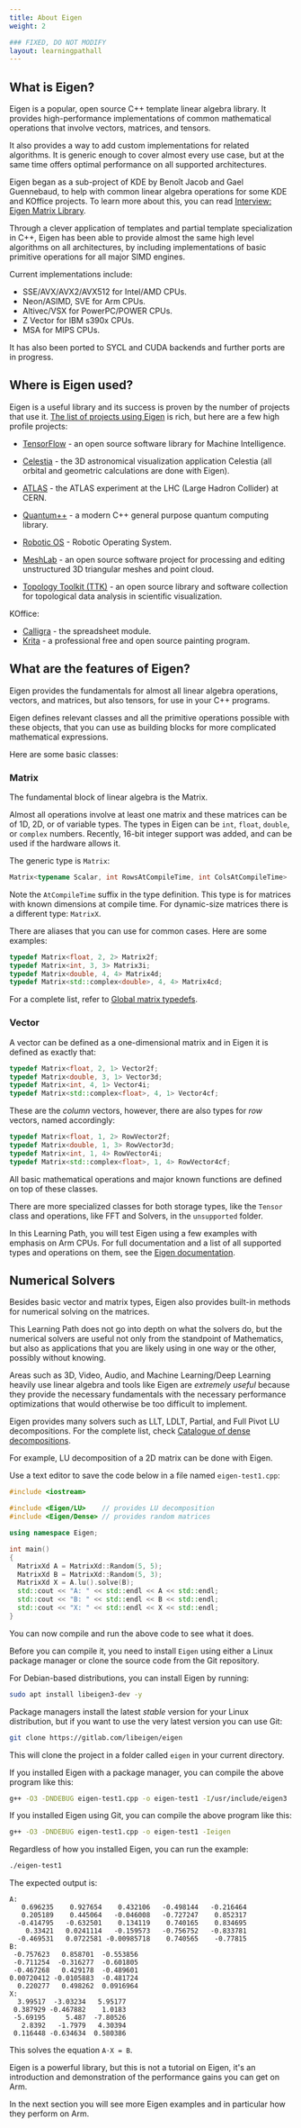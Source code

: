 ```yaml
---
title: About Eigen
weight: 2

### FIXED, DO NOT MODIFY
layout: learningpathall
---
```


## What is Eigen?

Eigen is a popular, open source C++ template linear algebra library. It provides high-performance implementations of common mathematical operations that involve vectors, matrices, and tensors.

It also provides a way to add custom implementations for related algorithms. It is generic enough to cover almost every use case, but at the same time offers optimal performance on all supported architectures.

Eigen began as a sub-project of KDE by Benoît Jacob and Gael Guennebaud, to help with common linear algebra operations for some KDE and KOffice projects. To learn more about this, you can read [Interview: Eigen Matrix Library](https://macresearch.org/interview-eigen-matrix-library/). 

Through a clever application of templates and partial template specialization in C++, Eigen has been able to provide almost the same high level algorithms on all architectures, by including implementations of basic primitive operations for all major SIMD engines.

Current implementations include:

* SSE/AVX/AVX2/AVX512 for Intel/AMD CPUs.
* Neon/ASIMD, SVE for Arm CPUs.
* Altivec/VSX for PowerPC/POWER CPUs.
* Z Vector for IBM s390x CPUs.
* MSA for MIPS CPUs.

It has also been ported to SYCL and CUDA backends and further ports are in progress.

## Where is Eigen used?

Eigen is a useful library and its success is proven by the number of projects that use it. 
[The list of projects using Eigen](https://eigen.tuxfamily.org/index.php?title=Main_Page#Projects_using_Eigen) is rich, but here are a few high profile projects:

* [TensorFlow](https://www.tensorflow.org/) - an open source software library for Machine Intelligence.
* [Celestia](https://celestiaproject.space/) - the 3D astronomical visualization application Celestia (all orbital and geometric calculations are done with Eigen).
* [ATLAS](https://home.cern/science/experiments/atlas) - the ATLAS experiment at the LHC (Large Hadron Collider) at CERN.
* [Quantum++](https://github.com/softwareQinc/qpp) - a modern C++ general purpose quantum computing library.

* [Robotic OS](https://www.ros.org/) - Robotic Operating System.
* [MeshLab](https://www.meshlab.net/) - an open source software project for processing and editing unstructured 3D triangular meshes and point cloud.
* [Topology Toolkit (TTK)](https://topology-tool-kit.github.io/) - an open source library and software collection for topological data analysis in scientific visualization.

KOffice:
* [Calligra](https://calligra.org/) - the spreadsheet module.
* [Krita](https://krita.org/en/) - a professional free and open source painting program.

## What are the features of Eigen?

Eigen provides the fundamentals for almost all linear algebra operations, vectors, and matrices, but also tensors, for use in your C++ programs.

Eigen defines relevant classes and all the primitive operations possible with these objects, that you can use as building blocks for more complicated mathematical expressions.

Here are some basic classes:

### Matrix

The fundamental block of linear algebra is the Matrix.

Almost all operations involve at least one matrix and these matrices can be of 1D, 2D, or of variable types.
The types in Eigen can be `int`, `float`, `double`, or `complex` numbers. Recently, 16-bit integer support was added, and can be used if the hardware allows it.

The generic type is `Matrix`:

```C++
Matrix<typename Scalar, int RowsAtCompileTime, int ColsAtCompileTime>
```

Note the `AtCompileTime` suffix in the type definition. This type is for matrices with known dimensions at compile time. For dynamic-size matrices there is a different type: `MatrixX`.

There are aliases that you can use for common cases. Here are some examples:

```C++
typedef Matrix<float, 2, 2> Matrix2f;
typedef Matrix<int, 3, 3> Matrix3i;
typedef Matrix<double, 4, 4> Matrix4d;
typedef Matrix<std::complex<double>, 4, 4> Matrix4cd;
```

For a complete list, refer to [Global matrix typedefs](https://libeigen.gitlab.io/docs/group__matrixtypedefs.html).

### Vector

A vector can be defined as a one-dimensional matrix and in Eigen it is defined as exactly that:

```C++
typedef Matrix<float, 2, 1> Vector2f;
typedef Matrix<double, 3, 1> Vector3d;
typedef Matrix<int, 4, 1> Vector4i;
typedef Matrix<std::complex<float>, 4, 1> Vector4cf;
```

These are the *column* vectors, however, there are also types for *row* vectors, named accordingly:

```C++
typedef Matrix<float, 1, 2> RowVector2f;
typedef Matrix<double, 1, 3> RowVector3d;
typedef Matrix<int, 1, 4> RowVector4i;
typedef Matrix<std::complex<float>, 1, 4> RowVector4cf;
```

All basic mathematical operations and major known functions are defined on top of these classes.

There are more specialized classes for both storage types, like the `Tensor` class and operations, like FFT and Solvers, in the `unsupported` folder.

In this Learning Path, you will test Eigen using a few examples with emphasis on Arm CPUs. For full documentation and a list of all supported types and operations on them, see the [Eigen documentation](https://libeigen.gitlab.io/docs/).

## Numerical Solvers

Besides basic vector and matrix types, Eigen also provides built-in methods for numerical solving on the matrices.

This Learning Path does not go into depth on what the solvers do, but the numerical solvers are useful not only from the standpoint of Mathematics, but also as applications that you are likely using in one way or the other, possibly without knowing. 

Areas such as 3D, Video, Audio, and Machine Learning/Deep Learning heavily use linear algebra and tools like Eigen are *extremely useful* because they provide the necessary fundamentals with the necessary performance optimizations that would otherwise be too difficult to implement.

Eigen provides many solvers such as LLT, LDLT, Partial, and Full Pivot LU decompositions. For the complete list, check [Catalogue of dense decompositions](https://libeigen.gitlab.io/docs/group__TopicLinearAlgebraDecompositions.html).

For example, LU decomposition of a 2D matrix can be done with Eigen. 

Use a text editor to save the code below in a file named `eigen-test1.cpp`:

```C++
#include <iostream>

#include <Eigen/LU>    // provides LU decomposition
#include <Eigen/Dense> // provides random matrices

using namespace Eigen;

int main()
{
  MatrixXd A = MatrixXd::Random(5, 5);
  MatrixXd B = MatrixXd::Random(5, 3);
  MatrixXd X = A.lu().solve(B);
  std::cout << "A: " << std::endl << A << std::endl;
  std::cout << "B: " << std::endl << B << std::endl;
  std::cout << "X: " << std::endl << X << std::endl;
}
```

You can now compile and run the above code to see what it does.

Before you can compile it, you need to install `Eigen` using either a Linux package manager or clone the source code from the Git repository.

For Debian-based distributions, you can install Eigen by running:

```bash
sudo apt install libeigen3-dev -y
```

Package managers install the latest *stable* version for your Linux distribution, but if you want to use the very latest version you can use Git:

```bash
git clone https://gitlab.com/libeigen/eigen
```

This will clone the project in a folder called `eigen` in your current directory. 

If you installed Eigen with a package manager, you can compile the above program like this:

```bash
g++ -O3 -DNDEBUG eigen-test1.cpp -o eigen-test1 -I/usr/include/eigen3
```

If you installed Eigen using Git, you can compile the above program like this:

```bash
g++ -O3 -DNDEBUG eigen-test1.cpp -o eigen-test1 -Ieigen
```

Regardless of how you installed Eigen, you can run the example: 

```bash
./eigen-test1
```

The expected output is:

```output
A:
   0.696235    0.927654    0.432106   -0.498144   -0.216464
   0.205189    0.445064   -0.046008   -0.727247    0.852317
  -0.414795   -0.632501    0.134119    0.740165    0.834695
    0.33421   0.0241114   -0.159573   -0.756752   -0.833781
  -0.469531   0.0722581 -0.00985718    0.740565    -0.77815
B:
 -0.757623   0.858701  -0.553856
 -0.711254  -0.316277  -0.601805
 -0.467268   0.429178  -0.489601
0.00720412 -0.0105883  -0.481724
  0.220277   0.498262  0.0916964
X:
  3.99517  -3.03234   5.95177
 0.387929 -0.467882    1.0183
 -5.69195     5.487  -7.80526
   2.8392   -1.7979   4.30394
 0.116448 -0.634634  0.580386
 ```

This solves the equation `A⋅X = B`.

Eigen is a powerful library, but this is not a tutorial on Eigen, it's an introduction and demonstration of the performance gains you can get on Arm.

In the next section you will see more Eigen examples and in particular how they perform on Arm.
